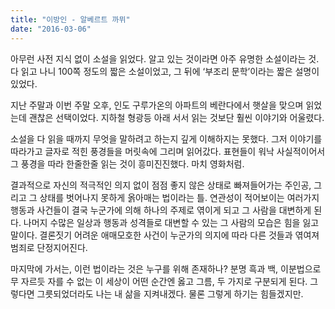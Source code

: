 ```yaml
---
title: "이방인 - 알베르트 까뮈"
date: "2016-03-06"
---
```


아무런 사전 지식 없이 소설을 읽었다. 알고 있는 것이라면 아주 유명한 소설이라는 것. 다 읽고 나니 100쪽 정도의 짧은 소설이었고, 그 뒤에 ‘부조리 문학’이라는 짧은 설명이 있었다.

지난 주말과 이번 주말 오후, 인도 구루가온의 아파트의 베란다에서 햇살을 맞으며 읽었는데 괜찮은 선택이었다. 지하철 형광등 아래 서서 읽는 것보단 훨씬 이야기와 어울렸다.

소설을 다 읽을 때까지 무엇을 말하려고 하는지 깊게 이해하지는 못했다. 그저 이야기를 따라가고 글자로 적힌 풍경들을 머릿속에 그리며 읽어갔다. 표현들이 워낙 사실적이어서 그 풍경을 따라 한줄한줄 읽는 것이 흥미진진했다. 마치 영화처럼.

결과적으로 자신의 적극적인 의지 없이 점점 좋지 않은 상태로 빠져들어가는 주인공, 그리고 그 상태를 벗어나지 못하게 옭아매는 법이라는 틀. 연관성이 적어보이는 여러가지 행동과 사건들이 결국 누군가에 의해 하나의 주제로 엮이게 되고 그 사람을 대변하게 된다. 나머지 수많은 일상과 행동과 성격들로 대변할 수 있는 그 사람의 모습은 힘을 잃고 말이다. 결론짓기 어려운 애매모호한 사건이 누군가의 의지에 따라 다른 것들과 엮여져 범죄로 단정지어진다.

마지막에 가서는, 이런 법이라는 것은 누구를 위해 존재하나? 분명 흑과 백, 이분법으로 무 자르듯 자를 수 없는 이 세상이 어떤 순간엔 옳고 그름, 두 가지로 구분되게 된다. 그렇다면 그릇되었더라도 나는 내 삶을 지켜내겠다. 물론 그렇게 하기는 힘들겠지만.

